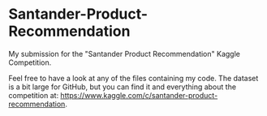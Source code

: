 # Santander-Product-Recommendation
My submission for the "Santander Product Recommendation" Kaggle Competition.

Feel free to have a look at any of the files containing my code. The dataset is a bit large for GitHub, but you can find it and everything about the competition at: https://www.kaggle.com/c/santander-product-recommendation.
